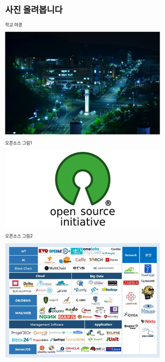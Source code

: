 # 사진 올려봅니다

학교 야경





    
![./jpeg](output_1_0.jpg)
    





오픈소스 그림1





    
![./png](output_2_0.png)
    





오픈소스 그림2





    
![./png](output_3_0.png)
    





